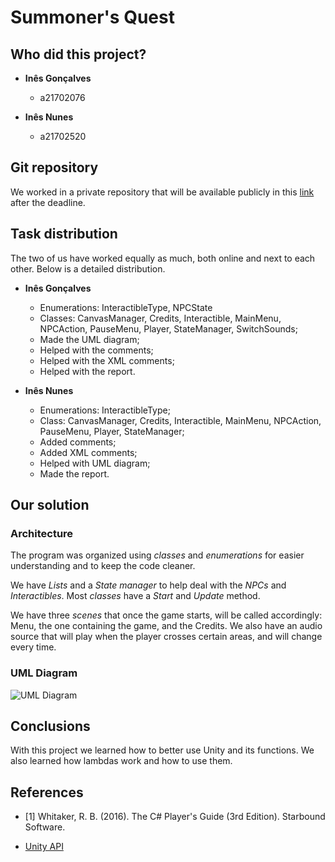 # Summoner's Quest

## Who did this project?

* __Inês Gonçalves__
  * a21702076

* __Inês Nunes__
  * a21702520

## Git repository

We worked in a private repository that will be available publicly in this
[link](https://github.com/FiammaVolts/SummonersQuest) after the deadline.

## Task distribution

The two of us have worked equally as much, both online and next to each other.
Below is a detailed distribution.

* __Inês Gonçalves__
  * Enumerations: InteractibleType, NPCState
  * Classes: CanvasManager, Credits, Interactible, MainMenu, NPCAction, PauseMenu, Player, StateManager, SwitchSounds;
  * Made the UML diagram;
  * Helped with the comments;
  * Helped with the XML comments;
  * Helped with the report.

* __Inês Nunes__
  * Enumerations: InteractibleType;
  * Class: CanvasManager, Credits, Interactible, MainMenu, NPCAction, PauseMenu, Player, StateManager;
  * Added comments;
  * Added XML comments;
  * Helped with UML diagram;
  * Made the report.


## Our solution

### Architecture

The program was organized using _classes_ and _enumerations_ for easier
understanding and to keep the code cleaner.

We have _Lists_ and a _State manager_ to help deal with the _NPCs_ and _Interactibles_.
Most _classes_ have a _Start_ and _Update_ method.

We have three _scenes_ that once the game starts, will be called accordingly: Menu,
the one containing the game, and the Credits.
We also have an audio source that will play when the player crosses certain areas, and will
change every time.


### UML Diagram

![UML Diagram](https://i.imgur.com/8ix7AkQ.png)


## Conclusions

With this project we learned how to better use Unity and its functions.
We also learned how lambdas work and how to use them.


## References

* <a name="ref1">[1]</a> Whitaker, R. B. (2016). The C# Player's Guide
  (3rd Edition). Starbound Software.

* [Unity API](https://docs.unity3d.com/Manual/index.html)
